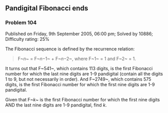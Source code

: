 Pandigital Fibonacci ends
-------------------------

### Problem 104

Published on Friday, 9th September 2005, 06:00 pm; Solved by 10886;
Difficulty rating: 25%

The Fibonacci sequence is defined by the recurrence relation:

> F~*n*~ = F~*n*−1~ + F~*n*−2~, where F~1~ = 1 and F~2~ = 1.

It turns out that F~541~, which contains 113 digits, is the first
Fibonacci number for which the last nine digits are 1-9 pandigital
(contain all the digits 1 to 9, but not necessarily in order). And
F~2749~, which contains 575 digits, is the first Fibonacci number for
which the first nine digits are 1-9 pandigital.

Given that F~*k*~ is the first Fibonacci number for which the first nine
digits AND the last nine digits are 1-9 pandigital, find *k*.
